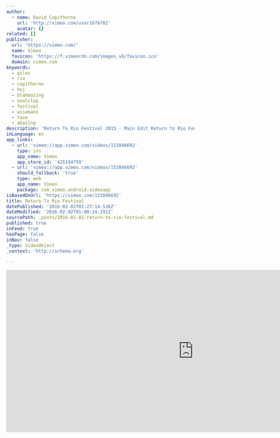 ```yaml
---
author:
  - name: David Copithorne
    url: 'http://vimeo.com/user1676702'
    avatar: {}
related: []
publisher:
  url: 'https://vimeo.com/'
  name: Vimeo
  favicon: 'https://f.vimeocdn.com/images_v6/favicon.ico'
  domain: vimeo.com
keywords:
  - giles
  - rio
  - copithorne
  - hoj
  - blahmazing
  - soulclap
  - festival
  - wisemans
  - fave
  - amazing
description: 'Return To Rio Festival 2015 - Main Edit Return to Rio Festival was absolutely amazing, what a crazy festival to go to just outside of Sydney in Wisemans Ferry area. The costumes and outfits where amazing, everyone put in such great effort. The Djs and event setup was spectacular as well.'
inLanguage: en
app_links:
  - url: 'vimeo://app.vimeo.com/videos/153846692'
    type: ios
    app_name: Vimeo
    app_store_id: '425194759'
  - url: 'vimeo://app.vimeo.com/videos/153846692'
    should_fallback: 'true'
    type: web
    app_name: Vimeo
    package: com.vimeo.android.videoapp
isBasedOnUrl: 'https://vimeo.com/153846692'
title: Return To Rio Festival
datePublished: '2016-02-02T01:27:14.538Z'
dateModified: '2016-02-02T01:00:24.291Z'
sourcePath: _posts/2016-02-02-return-to-rio-festival.md
published: true
inFeed: true
hasPage: false
inNav: false
_type: VideoObject
_context: 'http://schema.org'

---
```

<iframe src="https://cdn.embedly.com/widgets/media.html?src=https%3A%2F%2Fplayer.vimeo.com%2Fvideo%2F153846692&amp;url=https%3A%2F%2Fvimeo.com%2F153846692&amp;image=http%3A%2F%2Fi.vimeocdn.com%2Fvideo%2F554250847_1280.jpg&amp;key=b7d04c9b404c499eba89ee7072e1c4f7&amp;type=text%2Fhtml&amp;schema=vimeo" width="1000" height="434" scrolling="no" frameborder="0" allowfullscreen="allowfullscreen" style=""></iframe>